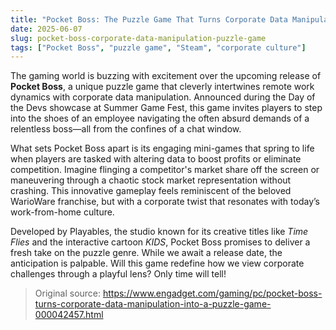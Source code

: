 ```yaml
---
title: "Pocket Boss: The Puzzle Game That Turns Corporate Data Manipulation into Fun"
date: 2025-06-07
slug: pocket-boss-corporate-data-manipulation-puzzle-game
tags: ["Pocket Boss", "puzzle game", "Steam", "corporate culture"]
---
```


The gaming world is buzzing with excitement over the upcoming release of **Pocket Boss**, a unique puzzle game that cleverly intertwines remote work dynamics with corporate data manipulation. Announced during the Day of the Devs showcase at Summer Game Fest, this game invites players to step into the shoes of an employee navigating the often absurd demands of a relentless boss—all from the confines of a chat window.

What sets Pocket Boss apart is its engaging mini-games that spring to life when players are tasked with altering data to boost profits or eliminate competition. Imagine flinging a competitor's market share off the screen or maneuvering through a chaotic stock market representation without crashing. This innovative gameplay feels reminiscent of the beloved WarioWare franchise, but with a corporate twist that resonates with today’s work-from-home culture.

Developed by Playables, the studio known for its creative titles like *Time Flies* and the interactive cartoon *KIDS*, Pocket Boss promises to deliver a fresh take on the puzzle genre. While we await a release date, the anticipation is palpable. Will this game redefine how we view corporate challenges through a playful lens? Only time will tell!

> Original source: https://www.engadget.com/gaming/pc/pocket-boss-turns-corporate-data-manipulation-into-a-puzzle-game-000042457.html